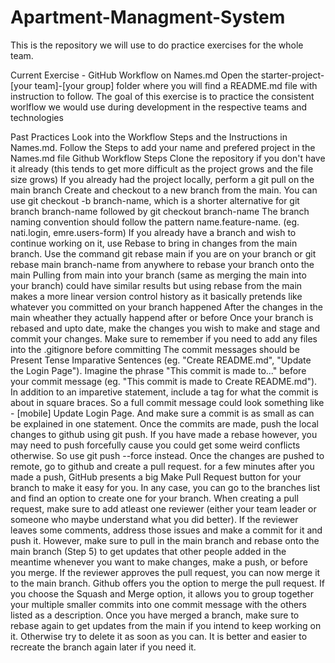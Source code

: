 # Apartment-Managment-System

This is the repository we will use to do practice exercises for the whole team.

Current Exercise - GitHub Workflow on Names.md
Open the starter-project-[your team]-[your group] folder where you will find a README.md file with instruction to follow. The goal of this exercise is to practice the consistent worlflow we would use during development in the respective teams and technologies

Past Practices
Look into the Workflow Steps and the Instructions in Names.md. Follow the Steps to add your name and prefered project in the Names.md file
Github Workflow Steps
Clone the repository if you don't have it already (this tends to get more difficult as the project grows and the file size grows)
If you already had the project locally, perform a git pull on the main branch
Create and checkout to a new branch from the main. You can use git checkout -b branch-name, which is a shorter alternative for git branch branch-name followed by git checkout branch-name
The branch naming convention should follow the pattern name.feature-name. (eg. nati.login, emre.users-form)
If you already have a branch and wish to continue working on it, use Rebase to bring in changes from the main branch. Use the command git rebase main if you are on your branch or git rebase main branch-name from anywhere to rebase your branch onto the main
Pulling from main into your branch (same as merging the main into your branch) could have similar results but using rebase from the main makes a more linear version control history as it basically pretends like whatever you committed on your branch happened After the changes in the main wheather they actually happend after or before
Once your branch is rebased and upto date, make the changes you wish to make and stage and commit your changes. Make sure to remember if you need to add any files into the .gitignore before committing
The commit messages should be Present Tense Imparative Sentences (eg. "Create README.md", "Update the Login Page"). Imagine the phrase "This commit is made to..." before your commit message (eg. "This commit is made to Create README.md"). In addition to an imparetive statement, include a tag for what the commit is about in square braces. So a full commit message could look something like - [mobile] Update Login Page. And make sure a commit is as small as can be explained in one statement.
Once the commits are made, push the local changes to github using git push. If you have made a rebase however, you may need to push forcefully cause you could get some weird conflicts otherwise. So use git push --force instead.
Once the changes are pushed to remote, go to github and create a pull request. for a few minutes after you made a push, GitHub presents a big Make Pull Request button for your branch to make it easy for you. In any case, you can go to the branches list and find an option to create one for your branch.
When creating a pull request, make sure to add atleast one reviewer (either your team leader or someone who maybe understand what you did better).
If the reviewer leaves some comments, address those issues and make a commit for it and push it. However, make sure to pull in the main branch and rebase onto the main branch (Step 5) to get updates that other people added in the meantime whenever you want to make changes, make a push, or before you merge.
If the reviewer approves the pull request, you can now merge it to the main branch. Github offers you the option to merge the pull request. If you choose the Squash and Merge option, it allows you to group together your multiple smaller commits into one commit message with the others listed as a description.
Once you have merged a branch, make sure to rebase again to get updates from the main if you intend to keep working on it. Otherwise try to delete it as soon as you can. It is better and easier to recreate the branch again later if you need it.
